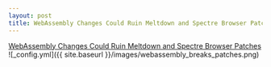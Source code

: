 ```yaml
---
layout: post
title: WebAssembly Changes Could Ruin Meltdown and Spectre Browser Patches
---
```


[WebAssembly Changes Could Ruin Meltdown and Spectre Browser Patches](https://threatpost.com/webassembly-changes-could-ruin-meltdown-and-spectre-browser-patches/133118/)
![_config.yml]({{ site.baseurl }}/images/webassembly_breaks_patches.png)
